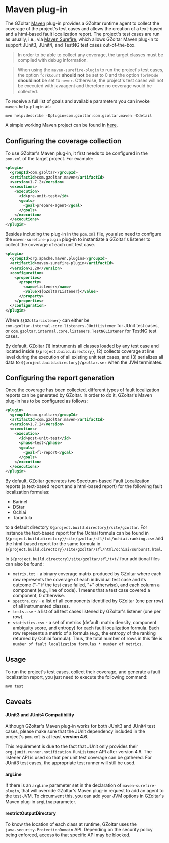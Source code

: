 # Maven plug-in

The GZoltar [Maven](http://maven.apache.org) plug-in provides a GZoltar
runtime agent to collect the coverage of the project's test cases and allows
the creation of a text-based and a html-based fault localization report. The
project's test cases are run as usually, i.e., via
[Maven Surefire](https://maven.apache.org/surefire/maven-surefire-plugin/),
which allows GZoltar Maven plug-in to support JUnit3, JUnit4, and TestNG test
cases out-of-the-box.

> In order to be able to collect any coverage, the target classes must be  
compiled with debug information.

> When using the `maven-surefire-plugin` to run the project's test cases, the
option `forkCount` **should not** be set to 0 and the option `forkMode`
**should not** be set to `never`. Otherwise, the project's test cases will not
be executed with javaagent and therefore no coverage would be collected.

To receive a full list of goals and available parameters you can invoke
`maven-help-plugin` as:

```
mvn help:describe -Dplugin=com.gzoltar:com.gzoltar.maven -Ddetail
```

A simple working Maven project can be found in
[here](../com.gzoltar.maven.examples).


## Configuring the coverage collection

To use GZoltar's Maven plug-in, it first needs to be configured in the
`pom.xml` of the target project. For example:

```xml
<plugin>
  <groupId>com.gzoltar</groupId>
  <artifactId>com.gzoltar.maven</artifactId>
  <version>1.7.2</version>
  <executions>
    <execution>
      <id>pre-unit-test</id>
      <goals>
        <goal>prepare-agent</goal>
      </goals>
    </execution>
  </executions>
</plugin>
```

Besides including the plug-in in the `pom.xml` file, you also need to configure
the `maven-surefire-plugin` plug-in to instantiate a GZoltar's listener to
collect the coverage of each unit test case.

```xml
<plugin>
  <groupId>org.apache.maven.plugins</groupId>
  <artifactId>maven-surefire-plugin</artifactId>
  <version>2.20</version>
  <configuration>
    <properties>
      <property>
        <name>listener</name>
        <value>${GZoltarListener}</value>
      </property>
    </properties>
  </configuration>
</plugin>
```

Where `${GZoltarListener}` can either be
`com.gzoltar.internal.core.listeners.JUnitListener` for JUnit test cases, or
`com.gzoltar.internal.core.listeners.TestNGListener` for TestNG test cases.

By default, GZoltar (1) instruments all classes loaded by any test case and
located inside `${project.build.directory}`, (2) collects coverage at line
level during the execution of all existing unit test cases, and (3) serializes
all data to `${project.build.directory}/gzoltar.ser` when the JVM terminates.


## Configuring the report generation

Once the coverage has been collected, different types of fault localization
reports can be generated by GZoltar. In order to do it, GZoltar's Maven
plug-in has to be configured as follows:

```xml
<plugin>
  <groupId>com.gzoltar</groupId>
  <artifactId>com.gzoltar.maven</artifactId>
  <version>1.7.2</version>
  <executions>
    <execution>
      <id>post-unit-test</id>
      <phase>test</phase>
      <goals>
        <goal>fl-report</goal>
      </goals>
    </execution>
  </executions>
</plugin>
```

By default, GZoltar generates two Spectrum-based Fault Localization reports (a
text-based report and a html-based report) for the following fault localization
formulas:

* Barinel
* DStar
* Ochiai
* Tarantula

to a default directory `${project.build.directory}/site/gzoltar`. For
instance the text-based report for the Ochiai formula can be found in
`${project.build.directory}/site/gzoltar/sfl/txt/ochiai.ranking.csv` and the
html-based report for the same formula in
`${project.build.directory}/site/gzoltar/sfl/html/ochiai/sunburst.html`.

In `${project.build.directory}/site/gzoltar/sfl/txt/` four additional files
can also be found:

* `matrix.txt` - a binary coverage matrix produced by GZoltar where each row
represents the coverage of each individual test case and its outcome ("-" if
the test case failed, "+" otherwise), and each column a component (e.g.,
line of code). 1 means that a test case covered a component, 0 otherwise.
* `spectra.csv` - a list of all components identified by GZoltar (one per row)
of all instrumented classes.
* `tests.csv` - a list of all test cases listened by GZoltar's listener (one
per row).
* `statistics.csv` - a set of metrics (default: matrix density, component
ambiguity score, and entropy) for each fault localization formula. Each row
represents a metric of a formula (e.g., the entropy of the ranking returned
by Ochiai formula). Thus, the total number of rows in this file is `number of
fault localization formulas * number of metrics`.


## Usage

To run the project's test cases, collect their coverage, and generate a fault
localization report, you just need to execute the following command:

```
mvn test
```


## Caveats

#### JUnit3 and JUnit4 Compatibility

Although GZoltar's Maven plug-in works for both JUnit3 and JUnit4 test cases,
please make sure that the JUnit dependency included in the project's `pom.xml`
is at least **version 4.6**.

This requirement is due to the fact that JUnit only provides their
`org.junit.runner.notification.RunListener` API after version 4.6. The
listener API is used so that per unit test coverage can be gathered. For JUnit3
test cases, the appropriate test runner will still be used.

#### argLine

If there is an `argLine` parameter set in the declaration of
`maven-surefire-plugin`, that will override GZoltar's Maven plug-in request to
add an agent to the test JVM. To circumvent this, you can add your JVM options
in GZoltar's Maven plug-in `argLine` parameter.

#### restrictOutputDirectory

To know the location of each class at runtime, GZoltar uses the
`java.security.ProtectionDomain` API. Depending on the security policy being
enforced, access to that specific API may be blocked.
